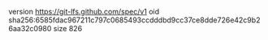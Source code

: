 version https://git-lfs.github.com/spec/v1
oid sha256:6585fdac967211c797c0685493ccdddbd9cc37ce8dde726e42c9b26aa32c0980
size 826
